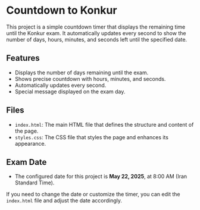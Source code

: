 # Countdown to Konkur

This project is a simple countdown timer that displays the remaining time until the Konkur exam. It automatically updates every second to show the number of days, hours, minutes, and seconds left until the specified date.

## Features
- Displays the number of days remaining until the exam.
- Shows precise countdown with hours, minutes, and seconds.
- Automatically updates every second.
- Special message displayed on the exam day.

## Files
- `index.html`: The main HTML file that defines the structure and content of the page.
- `styles.css`: The CSS file that styles the page and enhances its appearance.

## Exam Date
- The configured date for this project is **May 22, 2025**, at 8:00 AM (Iran Standard Time).

If you need to change the date or customize the timer, you can edit the `index.html` file and adjust the date accordingly.